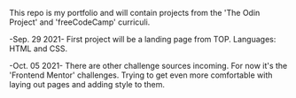 This repo is my portfolio and  will contain projects from the 'The Odin Project' and
'freeCodeCamp' curriculi.

-Sep. 29 2021-
First project will be a landing page from TOP. 
Languages: HTML and CSS.

-Oct. 05 2021- There are other challenge sources incoming. For now it's the 'Frontend Mentor' challenges. 
Trying to get even more comfortable with laying out pages and adding style to them.
